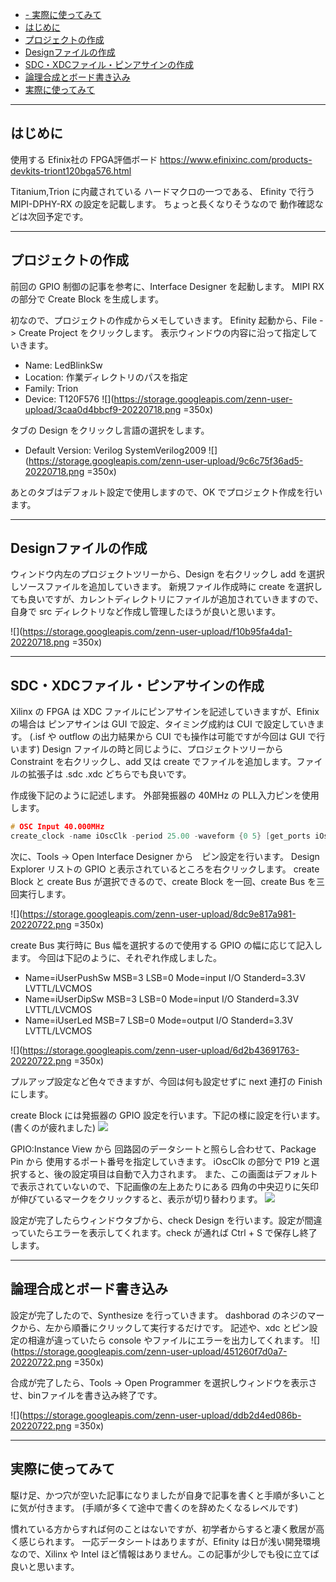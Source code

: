 - [- 実際に使ってみて](#--実際に使ってみて)
- [はじめに](#はじめに)
- [プロジェクトの作成](#プロジェクトの作成)
- [Designファイルの作成](#designファイルの作成)
- [SDC・XDCファイル・ピンアサインの作成](#sdcxdcファイルピンアサインの作成)
- [論理合成とボード書き込み](#論理合成とボード書き込み)
- [実際に使ってみて](#実際に使ってみて)
---

## はじめに
使用する Efinix社の FPGA評価ボード
https://www.efinixinc.com/products-devkits-triont120bga576.html

Titanium,Trion に内蔵されている ハードマクロの一つである、
Efinity で行う MIPI-DPHY-RX の設定を記載します。
ちょっと長くなりそうなので 動作確認などは次回予定です。

---

## プロジェクトの作成
前回の GPIO 制御の記事を参考に、Interface Designer を起動します。
MIPI RX の部分で Create Block を生成します。



初なので、プロジェクトの作成からメモしていきます。
Efinity 起動から、File -> Create Project をクリックします。
表示ウィンドウの内容に沿って指定していきます。
- Name: LedBlinkSw
- Location: 作業ディレクトリのパスを指定
- Family: Trion
- Device: T120F576
![](https://storage.googleapis.com/zenn-user-upload/3caa0d4bbcf9-20220718.png =350x)


タブの Design をクリックし言語の選択をします。
- Default Version: Verilog SystemVerilog2009 
![](https://storage.googleapis.com/zenn-user-upload/9c6c75f36ad5-20220718.png =350x)

あとのタブはデフォルト設定で使用しますので、OK でプロジェクト作成を行います。

---

## Designファイルの作成
ウィンドウ内左のプロジェクトツリーから、Design を右クリックし add を選択しソースファイルを追加していきます。
新規ファイル作成時に create を選択しても良いですが、カレントディレクトリにファイルが追加されていきますので、自身で src ディレクトリなど作成し管理したほうが良いと思います。

![](https://storage.googleapis.com/zenn-user-upload/f10b95fa4da1-20220718.png =350x)

---

## SDC・XDCファイル・ピンアサインの作成
Xilinx の FPGA は XDC ファイルにピンアサインを記述していきますが、Efinix の場合は ピンアサインは GUI で設定、タイミング成約は CUI で設定していきます。
(.isf や outflow の出力結果から CUI でも操作は可能ですが今回は GUI で行います)
Design ファイルの時と同じように、プロジェクトツリーから Constraint を右クリックし、add 又は create でファイルを追加します。ファイルの拡張子は .sdc .xdc どちらでも良いです。

作成後下記のように記述します。
外部発振器の 40MHz の PLL入力ピンを使用します。
```C
# OSC Input 40.000MHz
create_clock -name iOscClk -period 25.00 -waveform {0 5} [get_ports iOscClk]
```


次に、Tools -> Open Interface Designer から　ピン設定を行います。
Design Explorer リストの GPIO と表示されているところを右クリックします。
create Block と create Bus が選択できるので、create Block を一回、create Bus を三回実行します。

![](https://storage.googleapis.com/zenn-user-upload/8dc9e817a981-20220722.png =350x)

create Bus 実行時に Bus 幅を選択するので使用する GPIO の幅に応じて記入します。
今回は下記のように、それぞれ作成しました。

- Name=iUserPushSw MSB=3 LSB=0 Mode=input  I/O Standerd=3.3V LVTTL/LVCMOS
- Name=iUserDipSw  MSB=3 LSB=0 Mode=input  I/O Standerd=3.3V LVTTL/LVCMOS
- Name=iUserLed    MSB=7 LSB=0 Mode=output I/O Standerd=3.3V LVTTL/LVCMOS

![](https://storage.googleapis.com/zenn-user-upload/6d2b43691763-20220722.png =350x)

プルアップ設定など色々できますが、今回は何も設定せずに next 連打の Finishにします。


create Block には発振器の GPIO 設定を行います。下記の様に設定を行います。
(書くのが疲れました)
![](https://storage.googleapis.com/zenn-user-upload/f57c1800c166-20220722.png)


GPIO:Instance View から 回路図のデータシートと照らし合わせて、Package Pin から 使用するポート番号を指定していきます。
iOscClk の部分で P19 と選択すると、後の設定項目は自動で入力されます。
また、この画面はデフォルトで表示されていないので、下記画像の左上あたりにある
四角の中央辺りに矢印が伸びているマークをクリックすると、表示が切り替わります。
![](https://storage.googleapis.com/zenn-user-upload/b80b4d7f0e9a-20220722.png)

設定が完了したらウィンドウタブから、check Design を行います。設定が間違っていたらエラーを表示してくれます。check が通れば Ctrl + S で保存し終了します。

---

## 論理合成とボード書き込み

設定が完了したので、Synthesize を行っていきます。
dashborad のネジのマークから、左から順番にクリックして実行するだけです。
記述や、xdc とピン設定の相違が違っていたら console やファイルにエラーを出力してくれます。
![](https://storage.googleapis.com/zenn-user-upload/451260f7d0a7-20220722.png =350x)

合成が完了したら、Tools -> Open Programmer を選択しウィンドウを表示させ、binファイルを書き込み終了です。

![](https://storage.googleapis.com/zenn-user-upload/ddb2d4ed086b-20220722.png =350x)

---

## 実際に使ってみて
駆け足、かつ穴が空いた記事になりましたが自身で記事を書くと手順が多いことに気が付きます。
(手順が多くて途中で書くのを辞めたくなるレベルです)

慣れている方からすれば何のことはないですが、初学者からすると凄く敷居が高く感じられます。
一応データシートはありますが、Efinity は日が浅い開発環境なので、Xilinx や Intel ほど情報はありません。この記事が少しでも役に立てば良いと思います。